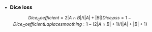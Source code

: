 - ### Dice loss
```math
Dice_Coefficient = 2|A \cap B| / ( |A| + |B|)
Dice_loss = 1 - Dice_Coefficient
Laplace smoothing: 1 - (2|A \cap B| + 1) / ( |A| + |B| + 1)
```
